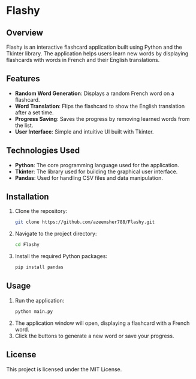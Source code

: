 # Flashy

## Overview
Flashy is an interactive flashcard application built using Python and the Tkinter library. The application helps users learn new words by displaying flashcards with words in French and their English translations.

## Features
- **Random Word Generation**: Displays a random French word on a flashcard.
- **Word Translation**: Flips the flashcard to show the English translation after a set time.
- **Progress Saving**: Saves the progress by removing learned words from the list.
- **User Interface**: Simple and intuitive UI built with Tkinter.

## Technologies Used
- **Python**: The core programming language used for the application.
- **Tkinter**: The library used for building the graphical user interface.
- **Pandas**: Used for handling CSV files and data manipulation.

## Installation
1. Clone the repository:
    ```sh
    git clone https://github.com/azeemsher788/Flashy.git
    ```
2. Navigate to the project directory:
    ```sh
    cd Flashy
    ```
3. Install the required Python packages:
    ```sh
    pip install pandas
    ```

## Usage
1. Run the application:
    ```sh
    python main.py
    ```
2. The application window will open, displaying a flashcard with a French word.
3. Click the buttons to generate a new word or save your progress.

## License
This project is licensed under the MIT License.